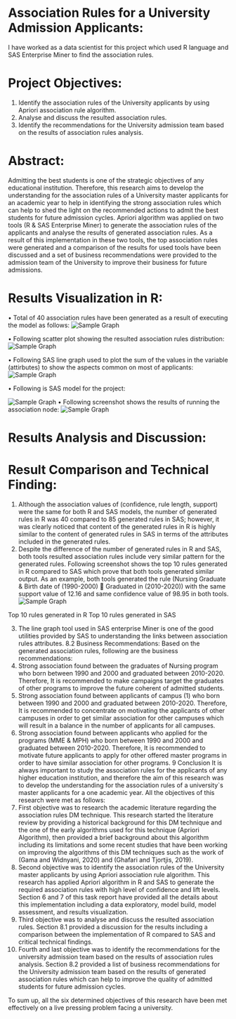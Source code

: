 # Association Rules for a University Admission Applicants:
I have worked as a data scientist for this project which used R language and SAS Enterprise Miner to find the association rules.
#	Project Objectives:
1.	Identify the association rules of the University applicants by using Apriori association rule algorithm.
2.	Analyse and discuss the resulted association rules.
3.	Identify the recommendations for the University admission team based on the results of association rules analysis.

#	Abstract:
Admitting the best students is one of the strategic objectives of any educational institution. Therefore, this research aims to develop the understanding for the association rules of a University master applicants for an academic year to help in identifying the strong association rules which can help to shed the light on the recommended actions to admit the best students for future admission cycles. Apriori algorithm was applied on two tools (R & SAS Enterprise Miner) to generate the association rules of the applicants and analyse the results of generated association rules. As a result of this implementation in these two tools, the top association rules were generated and a comparison of the results for used tools have been discussed and a set of business recommendations were provided to the admission team of the University to improve their business for future admissions.
#	Results Visualization in R:
•	Total of 40 association rules have been generated as a result of executing the model as follows:
![Sample Graph](https://github.com/mutawakel-oss/Association_Rules_University_Admission/blob/main/Picture22.png)

•	Following scatter plot showing the resulted association rules distribution:
![Sample Graph](https://github.com/mutawakel-oss/Association_Rules_University_Admission/blob/main/Picture23.png)

•	Following SAS line graph used to plot the sum of the values in the variable (attirbutes) to show the aspects common on most of applicants:
![Sample Graph](https://github.com/mutawakel-oss/Association_Rules_University_Admission/blob/main/Picture24.png)

•	Following is SAS model for the project:

![Sample Graph](https://github.com/mutawakel-oss/Association_Rules_University_Admission/blob/main/Picture25.png)
•	Following screenshot shows the results of running the association node:
![Sample Graph](https://github.com/mutawakel-oss/Association_Rules_University_Admission/blob/main/Picture26.png)
#	Results Analysis and Discussion:
#	Result Comparison and Technical Finding:
1.	Although the association values of (confidence, rule length, support) were the same for both R and SAS models, the number of generated rules in R was 40 compared to 85 generated rules in SAS; however, it was clearly noticed that content of the generated rules in R is highly similar to the content of generated rules in SAS in terms of the attributes included in the generated rules.
2.	Despite the difference of the number of generated rules in R and SAS, both tools resulted association rules include very similar pattern for the generated rules.
Following screenshot shows the top 10 rules generated in R compared to SAS which prove that both tools generated similar output. As an example, both tools generated the rule (Nursing Graduate & Birth date of (1990-2000)  Graduated in (2010-2020)) with the same support value of 12.16 and same confidence value of 98.95 in both tools.
![Sample Graph](https://github.com/mutawakel-oss/Association_Rules_University_Admission/blob/main/Picture27.png)

Top 10 rules generated in R	Top 10 rules generated in SAS
 	 
3.	The line graph tool used in SAS enterprise Miner is one of the good utilities provided by SAS to understanding the links between association rules attributes.
8.2	Business Recommendations:
Based on the generated association rules, following are the business recommendations:
1.	Strong association found between the graduates of Nursing program who born between 1990 and 2000 and graduated between 2010-2020. Therefore, It is recommended to make campaigns target the graduates of other programs to improve the future coherent of admitted students.
2.	Strong association found between applicants of campus (1) who born between 1990 and 2000 and graduated between 2010-2020. Therefore, It is recommended to concentrate on motivating the applicants of other campuses in order to get similar association for other campuses which will result in a balance in the number of applicants for all campuses.
3.	Strong association found between applicants who applied for the programs (MME & MPH) who born between 1990 and 2000 and graduated between 2010-2020. Therefore, It is recommended to motivate future applicants to apply for other offered master programs in order to have similar association for other programs.
9	Conclusion
It is always important to study the association rules for the applicants of any higher education institution, and therefore the aim of this research was to develop the understanding for the association rules of a university`s master applicants for a one academic year. All the objectives of this research were met as follows:
1.	First objective was to research the academic literature regarding the association rules DM technique. This research started the literature review by providing a historical background for this DM technique and the one of the early algorithms used for this technique (Apriori Algorithm), then provided a brief background about this algorithm including its limitations and some recent studies that have been working on improving the algorithms of this DM techniques such as the work of (Gama and Widnyani, 2020) and (Ghafari and Tjortjis, 2019).
2.	Second objective was to identify the association rules of the University master applicants by using Apriori association rule algorithm. This research has applied Apriori algorithm in R and SAS to generate the required association rules with high level of confidence and lift levels. Section 6 and 7 of this task report have provided all the details about this implementation including a data exploratory, model build, model assessment, and results visualization.
3.	Third objective was to analyse and discuss the resulted association rules. Section 8.1 provided a discussion for the results including a comparison between the implementation of R compared to SAS and critical technical findings.
4.	Fourth and last objective was to identify the recommendations for the university admission team based on the results of association rules analysis. Section 8.2 provided a list of business recommendations for the University admission team based on the results of generated association rules which can help to improve the quality of admitted students for future admission cycles.

To sum up, all the six determined objectives of this research have been met effectively on a live pressing problem facing a university.


